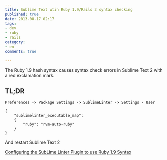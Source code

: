 ```yaml
---
title: Sublime Text wtih Ruby 1.9/Rails 3 syntax checking
published: true
date: 2013-08-17 02:17
tags:
- dev
- ruby
- rails
category:
- en
comments: true

---
```

The Ruby 1.9 hash syntax causes syntax check errors in Sublime Text 2 with a red exclamation mark.


## TL;DR

`Preferences -> Package Settings -> SublimeLinter -> Settings - User`

    {
        "sublimelinter_executable_map":
        {
            "ruby": "rvm-auto-ruby"
        }
    }

And restart Sublime Text 2

[Configuring the SubLime Linter Plugin to use Ruby 1.9 Syntax](http://stackoverflow.com/questions/9153210/configuring-the-sublime-linter-plugin-to-use-ruby-1-9-syntax)
